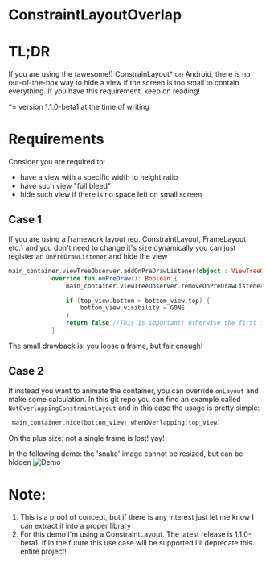 # ConstraintLayoutOverlap

# TL;DR
If you are using the (awesome!) ConstrainLayout* on Android, there is no out-of-the-box way to hide a view if the screen is too small to contain everything.
If you have this requirement, keep on reading!

*= version 1.1.0-beta1 at the time of writing

# Requirements
Consider you are required to:
* have a view with a specific width to height ratio
* have such view "full bleed" 
* hide such view if there is no space left on small screen


## Case 1 
If you are using a framework layout (eg. ConstraintLayout, FrameLayout, etc.)
and you don't need to change it's size dynamically you can just register an `OnPreDrawListener` and hide the view 

````kotlin
main_container.viewTreeObserver.addOnPreDrawListener(object : ViewTreeObserver.OnPreDrawListener {
            override fun onPreDraw(): Boolean {
                main_container.viewTreeObserver.removeOnPreDrawListener(this)

                if (top_view.bottom > bottom_view.top) {
                    bottom_view.visibility = GONE
                }
                return false //This is important! Otherwise the first frame with the view flashes on screen.
            }
````
The small drawback is: you loose a frame, but fair enough!

## Case 2 
If instead you want to animate the container, you can override `onLayout` and make some calculation.
In this git repo you can find an example called `NotOverlappingConstraintLayout` and in this case the usage is pretty simple:
````kotlin
 main_container.hide(bottom_view).whenOverlapping(top_view)
````
On the plus size: not a single frame is lost! yay!

In the following demo: the 'snake' image cannot be resized, but can be hidden
![Demo](https://thumbs.gfycat.com/AnguishedTotalElectriceel-size_restricted.gif)

# Note:
1) This is a proof of concept, but if there is any interest just let me know I can extract it into a proper library
2) For this demo I'm using a ConstraintLayout. The latest release is 1.1.0-beta1. If in the future this use case will be supported I'll deprecate this entire project!
